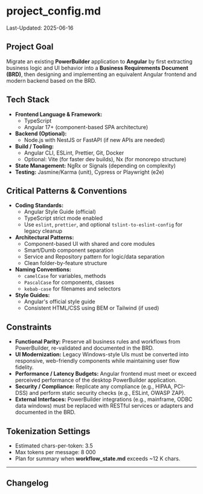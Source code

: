 # project_config.md  
Last-Updated: 2025-06-16

## Project Goal  
Migrate an existing **PowerBuilder** application to **Angular** by first extracting business logic and UI behavior into a **Business Requirements Document (BRD)**, then designing and implementing an equivalent Angular frontend and modern backend based on the BRD.

## Tech Stack  
- **Frontend Language & Framework:**  
  - TypeScript  
  - Angular 17+ (component-based SPA architecture)  
- **Backend (Optional):**  
  - Node.js with NestJS or FastAPI (if new APIs are needed)  
- **Build / Tooling:**  
  - Angular CLI, ESLint, Prettier, Git, Docker  
  - Optional: Vite (for faster dev builds), Nx (for monorepo structure)  
- **State Management:** NgRx or Signals (depending on complexity)  
- **Testing:** Jasmine/Karma (unit), Cypress or Playwright (e2e)  

## Critical Patterns & Conventions  
- **Coding Standards:**  
  - Angular Style Guide (official)  
  - TypeScript strict mode enabled  
  - Use `eslint`, `prettier`, and optional `tslint-to-eslint-config` for legacy cleanup  
- **Architectural Patterns:**  
  - Component-based UI with shared and core modules  
  - Smart/Dumb component separation  
  - Service and Repository pattern for logic/data separation  
  - Clean folder-by-feature structure  
- **Naming Conventions:**  
  - `camelCase` for variables, methods  
  - `PascalCase` for components, classes  
  - `kebab-case` for filenames and selectors  
- **Style Guides:**  
  - Angular's official style guide  
  - Consistent HTML/CSS using BEM or Tailwind (if used)  

## Constraints  
- **Functional Parity:** Preserve all business rules and workflows from PowerBuilder, re-validated and documented in the BRD.  
- **UI Modernization:** Legacy Windows-style UIs must be converted into responsive, web-friendly components while maintaining user flow fidelity.  
- **Performance / Latency Budgets:** Angular frontend must meet or exceed perceived performance of the desktop PowerBuilder application.  
- **Security / Compliance:** Replicate any compliance (e.g., HIPAA, PCI-DSS) and perform static security checks (e.g., ESLint, OWASP ZAP).  
- **External Interfaces:** PowerBuilder integrations (e.g., mainframe, ODBC data windows) must be replaced with RESTful services or adapters and documented in the BRD.

## Tokenization Settings  
- Estimated chars-per-token: 3.5  
- Max tokens per message: 8 000  
- Plan for summary when **workflow_state.md** exceeds ~12 K chars.

---

## Changelog  
<!-- The agent prepends the latest summary here as a new list item after each VALIDATE phase -->
